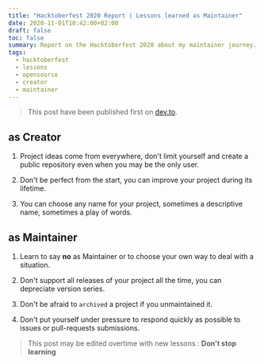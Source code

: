 ```yaml
---
title: "Hacktoberfest 2020 Report | Lessons learned as Maintainer"
date: 2020-11-01T10:42:00+02:00
draft: false
toc: false
summary: Report on the Hacktoberfest 2020 about my maintainer journey.
tags: 
  - hacktoberfest
  - lessons
  - opensource
  - creator
  - maintainer
---
```


> This post have been published first on [dev.to](https://dev.to/rlespinasse/hacktoberfest-2020-lessons-learned-57kg).

## as Creator

1. Project ideas come from everywhere, don't limit yourself and create a public repository even when you may be the only user.

1. Don't be perfect from the start, you can improve your project during its lifetime.

1. You can choose any name for your project, sometimes a descriptive name, sometimes a play of words.

## as Maintainer

1. Learn to say **no** as Maintainer or to choose your own way to deal with a situation.

1. Don't support all releases of your project all the time, you can depreciate version series.

1. Don't be afraid to `archived` a project if you unmaintained it.

1. Don't put yourself under pressure to respond quickly as possible to issues or pull-requests submissions.

> This post may be edited overtime with new lessons :
> **Don't stop learning**
